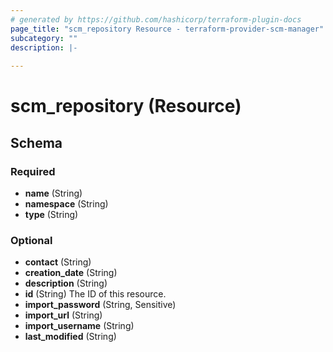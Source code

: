 ```yaml
---
# generated by https://github.com/hashicorp/terraform-plugin-docs
page_title: "scm_repository Resource - terraform-provider-scm-manager"
subcategory: ""
description: |-
  
---
```


# scm_repository (Resource)





<!-- schema generated by tfplugindocs -->
## Schema

### Required

- **name** (String)
- **namespace** (String)
- **type** (String)

### Optional

- **contact** (String)
- **creation_date** (String)
- **description** (String)
- **id** (String) The ID of this resource.
- **import_password** (String, Sensitive)
- **import_url** (String)
- **import_username** (String)
- **last_modified** (String)


